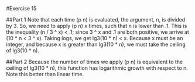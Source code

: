 #Exercise 15


##Part 1
Note that each time (p n) is evaluated, the argument, n, is divided by 3. So, we need to apply (p n) x times, such that n is lower than .1. This is the inequality (n / 3 ^ x) < .1; since 3 ^ x and .1 are both positive, we arrive at (10 * n < 3 ^ x). Taking logs, we get lg3(10 * n) < x. Because x must be an integer, and because x is greater than lg3(10 * n), we must take the ceiling of lg3(10 * n).  

##Part 2
Because the number of times we apply (p n) is equivalent to the ceiling of lg3(10 * n), this function has logarithmic growth with respect to n. Note this better than linear time.
